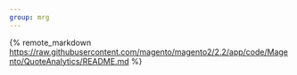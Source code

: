 ```yaml
---
group: mrg
---
```


{% remote_markdown https://raw.githubusercontent.com/magento/magento2/2.2/app/code/Magento/QuoteAnalytics/README.md %}